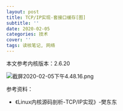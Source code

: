 ```yaml
---
layout: post
title: TCP/IP实现-套接口缓存[图]
subtitle: ''
date: 2020-02-05
categories: 技术
cover: ''
tags: 读核笔记, 网络
---
```


本文参考内核版本：2.6.20

![截屏2020-02-05下午4.48.16.png](http://ww1.sinaimg.cn/large/c9caade4gy1gblmfzw28oj21hi120ahq.jpg)

参考资料：
- 《Linux内核源码剖析-TCP/IP实现》-樊东东